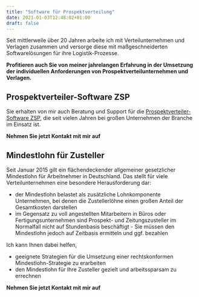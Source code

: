 ```yaml
---
title: "Software für Prospektverteilung"
date: 2021-01-03T12:48:02+01:00
draft: false
---
```


Seit mittlerweile über 20 Jahren arbeite ich mit Verteilunternehmen und Verlagen zusammen und versorge diese mit maßgeschneiderten Softwarelösungen für ihre Logistik-Prozesse.

**Profitieren auch Sie von meiner jahrelangen Erfahrung in der Umsetzung der individuellen Anforderungen von Prospektverteilunternehmen und Verlagen.**

## Prospektverteiler-Software ZSP

Sie erhalten von mir auch Beratung und Support für die [Prospektverteiler-Software ZSP](/prospektverteiler-software-zsp), die seit vielen Jahren bei großen Unternehmen der Branche im Einsatz ist.

**Nehmen Sie jetzt Kontakt mit mir auf**

## Mindestlohn für Zusteller

Seit Januar 2015 gilt ein flächendeckender allgemeiner gesetzlicher Mindestlohn für Arbeitnehmer in Deutschland. Das stellt für viele Verteilunternehmen eine besondere Herausforderung dar:

- der Mindestlohn belastet als zusätzliche Lohnkomponente Unternehmen, bei denen die Zustellerlöhne einen großen Anteil der Gesamtkosten darstellen
- im Gegensatz zu voll angestellten Mitarbeitern in Büros oder Fertigungsunternehmen sind Prospekt- und Zeitungszusteller im Normalfall nicht auf Stundenbasis beschäftigt - Sie müssen den Mindestlohn jedoch auf Zeitbasis ermitteln und ggf. bezahlen

Ich kann Ihnen dabei helfen,

- geeignete Strategien für die Umsetzung einer rechtskonformen Mindestlohn-Strategie zu erarbeiten
- den Mindestlohn für Ihre Zusteller gezielt und arbeitssparsam zu errechnen

**Nehmen Sie jetzt Kontakt mit mir auf**
